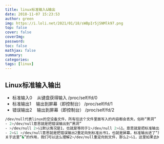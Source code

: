 ```yaml
---
title: linux标准输入&输出
date: 2018-11-07 15:23:53
author: green
img: https://i.loli.net/2021/01/18/sWBpIr5jSNMlk97.png
top: false
cover: false
coverImg: 
password: 
toc: false
mathjax: false
summary: 
categories: 
tags: [linux]
---
```


## Linux标准输入输出

- 标准输入0    从键盘获得输入 /proc/self/fd/0
- 标准输出1    输出到屏幕（即控制台） /proc/self/fd/1
- 错误输出2    输出到屏幕（即控制台） /proc/self/fd/2

```bash
/dev/null代表linux的空设备文件，所有往这个文件里面写入的内容都会丢失，俗称“黑洞” 
- 2>/dev/null意思就是把错误输出到“黑洞” 
- >/dev/null 2>&1默认情况是1，也就是等同于1>/dev/null 2>&1。意思就是把标准输出重定向到“黑洞”，还把错误输出2重定向到标准输出1，也就是标准输出和错误输出都进了“黑洞” 
- 2>&1 >/dev/null意思就是把错误输出2重定向到标准出书1，也就是屏幕，标准输出进了“黑洞”，也就是标准输出进了黑洞，错误输出打印到屏幕 
关于这里”&”的作用，我们可以这么理解2>/dev/null重定向到文件，那么2>&1，这里如果去掉了&就是把错误输出给了文件1了，用了&是表明1是标准输出。
```
